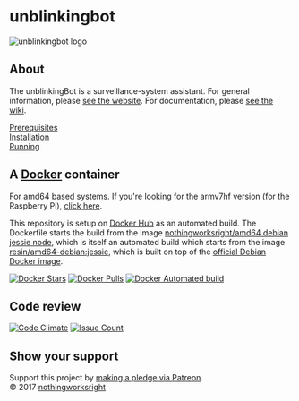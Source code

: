 # unblinkingbot  

![unblinkingbot logo](https://raw.githubusercontent.com/nothingworksright/unblinkingbot/master/public/images/android-chrome-192x192.png)  

## About  

The unblinkingBot is a surveillance-system assistant. For general information, please [see the website](http://www.unblinkingbot.com/). For documentation, please [see the wiki](https://github.com/nothingworksright/unblinkingbot/wiki).  

[Prerequisites](https://github.com/nothingworksright/unblinkingbot/wiki/Prerequisites)  
[Installation](https://github.com/nothingworksright/unblinkingbot/wiki/Installation)  
[Running](https://github.com/nothingworksright/unblinkingbot/wiki/Running)  

## A [Docker](https://www.docker.com/) container  

For amd64 based systems. If you're looking for the armv7hf version (for the Raspberry Pi), [click here](https://github.com/nothingworksright/unblinkingbot_pi).  

This repository is setup on [Docker Hub](https://hub.docker.com/r/nothingworksright/unblinkingbot/) as an automated build. The Dockerfile starts the build from the image [nothingworksright/amd64 debian jessie node](https://hub.docker.com/r/nothingworksright/amd64_debian_jessie_node/), which is itself an automated build which starts from the image [resin/amd64-debian:jessie](https://hub.docker.com/r/resin/amd64-debian/), which is built on top of the [official Debian Docker image](https://hub.docker.com/_/debian/).  

[![Docker Stars](https://img.shields.io/docker/stars/nothingworksright/unblinkingbot.svg)](https://hub.docker.com/r/nothingworksright/unblinkingbot/)  [![Docker Pulls](https://img.shields.io/docker/pulls/nothingworksright/unblinkingbot.svg)](https://hub.docker.com/r/nothingworksright/unblinkingbot/)  [![Docker Automated build](https://img.shields.io/docker/automated/nothingworksright/unblinkingbot.svg)](https://hub.docker.com/r/nothingworksright/unblinkingbot/)  

## Code review  

[![Code Climate](https://codeclimate.com/github/nothingworksright/unblinkingbot/badges/gpa.svg)](https://codeclimate.com/github/nothingworksright/unblinkingbot) [![Issue Count](https://codeclimate.com/github/nothingworksright/unblinkingbot/badges/issue_count.svg)](https://codeclimate.com/github/nothingworksright/unblinkingbot)  

## Show your support  

Support this project by [making a pledge via Patreon](https://www.patreon.com/jmg1138).  
:copyright: 2017 [nothingworksright](https://github.com/nothingworksright)  
